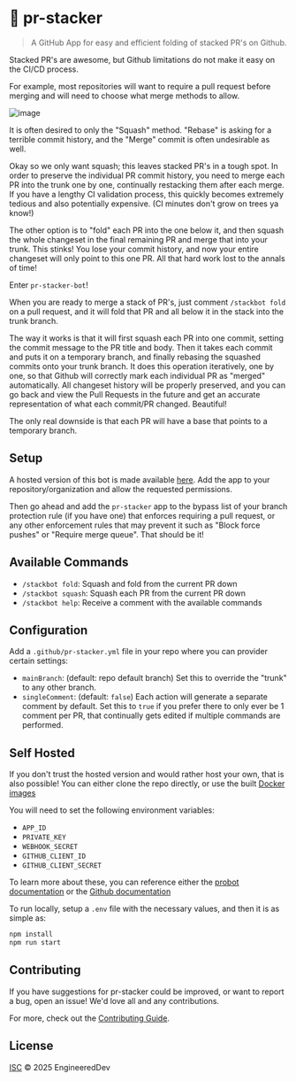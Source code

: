 # 🥞 pr-stacker

> A GitHub App for easy and efficient folding of stacked PR's on Github.

Stacked PR's are awesome, but Github limitations do not make it easy on the CI/CD process. 

For example, most repositories will want to require a pull request before merging and will need to choose what merge methods to allow.

![image](https://github.com/user-attachments/assets/1613f276-7e8d-45ae-9a6c-50a9d728840c)

It is often desired to only the "Squash" method. "Rebase" is asking for a terrible commit history, and the "Merge" commit is often undesirable as well.

Okay so we only want squash; this leaves stacked PR's in a tough spot. In order to preserve the individual PR commit history, you need to merge each PR into the trunk one by one, continually restacking them after each merge. If you have a lengthy CI validation process, this quickly becomes extremely tedious and also potentially expensive. (CI minutes don't grow on trees ya know!)

The other option is to "fold" each PR into the one below it, and then squash the whole changeset in the final remaining PR and merge that into your trunk. This stinks! You lose your commit history, and now your entire changeset will only point to this one PR. All that hard work lost to the annals of time!

Enter `pr-stacker-bot`!

When you are ready to merge a stack of PR's, just comment `/stackbot fold` on a pull request, and it will fold that PR and all below it in the stack into the trunk branch. 

The way it works is that it will first squash each PR into one commit, setting the commit message to the PR title and body. Then it takes each commit and puts it on a temporary branch, and finally rebasing the squashed commits onto your trunk branch. It does this operation iteratively, one by one, so that Github will correctly mark each individual PR as "merged" automatically. All changeset history will be properly preserved, and you can go back and view the Pull Requests in the future and get an accurate representation of what each commit/PR changed. Beautiful!

The only real downside is that each PR will have a base that points to a temporary branch.

## Setup

A hosted version of this bot is made available [here](https://github.com/apps/pr-stacker). Add the app to your repository/organization and allow the requested permissions.

Then go ahead and add the `pr-stacker` app to the bypass list of your branch protection rule (if you have one) that enforces requiring a pull request, or any other enforcement rules that may prevent it such as "Block force pushes" or "Require merge queue". That should be it!

## Available Commands

- `/stackbot fold`: Squash and fold from the current PR down
- `/stackbot squash`: Squash each PR from the current PR down
- `/stackbot help`: Receive a comment with the available commands

## Configuration

Add a `.github/pr-stacker.yml` file in your repo where you can provider certain settings:

- `mainBranch`: (default: repo default branch) Set this to override the "trunk" to any other branch.
- `singleComment`: (default: `false`) Each action will generate a separate comment by default. Set this to `true` if you prefer there to only ever be 1 comment per PR, that continually gets edited if multiple commands are performed.

## Self Hosted

If you don't trust the hosted version and would rather host your own, that is also possible! You can either clone the repo directly, or use the built [Docker images](https://github.com/EngineeredDev/pr-stacker/pkgs/container/pr-stacker)

You will need to set the following environment variables:
* `APP_ID`
* `PRIVATE_KEY`
* `WEBHOOK_SECRET`
* `GITHUB_CLIENT_ID`
* `GITHUB_CLIENT_SECRET`

To learn more about these, you can reference either the [probot documentation](https://probot.github.io/docs/development/#manually-configuring-a-github-app) or the [Github documentation](https://docs.github.com/en/apps/creating-github-apps/writing-code-for-a-github-app/quickstart)

To run locally, setup a `.env` file with the necessary values, and then it is as simple as:

```sh
npm install
npm run start
```

## Contributing

If you have suggestions for pr-stacker could be improved, or want to report a bug, open an issue! We'd love all and any contributions.

For more, check out the [Contributing Guide](CONTRIBUTING.md).

## License

[ISC](LICENSE) © 2025 EngineeredDev
